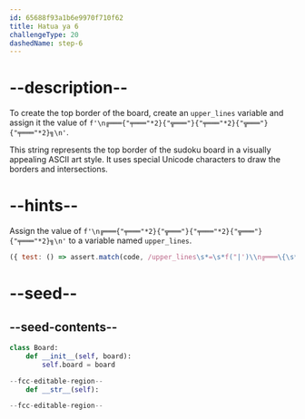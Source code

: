 ```yaml
---
id: 65688f93a1b6e9970f710f62
title: Hatua ya 6
challengeType: 20
dashedName: step-6
---
```


# --description--

To create the top border of the board, create an `upper_lines` variable and assign it the value of `f'\n╔═══{"╤═══"*2}{"╦═══"}{"╤═══"*2}{"╦═══"}{"╤═══"*2}╗\n'`.

This string represents the top border of the sudoku board in a visually appealing ASCII art style. It uses special Unicode characters to draw the borders and intersections.

# --hints--

Assign the value of `f'\n╔═══{"╤═══"*2}{"╦═══"}{"╤═══"*2}{"╦═══"}{"╤═══"*2}╗\n'` to a variable named `upper_lines`.

```js
({ test: () => assert.match(code, /upper_lines\s*=\s*f("|')\\n╔═══\{\s*(?=[^\1])("|')╤═══\2\s*\*\s*2\s*\}\{\s*\2╦═══\2\s*\}\{\s*\2╤═══\2\s*\*\s*2\s*\}\{\s*\2╦═══\2\s*\}\{\s*\2╤═══\2\s*\*\s*2\s*\}╗\\n\1/m) })
```

# --seed--

## --seed-contents--

```py
class Board:
    def __init__(self, board):
        self.board = board

--fcc-editable-region--
    def __str__(self):

--fcc-editable-region--
```

